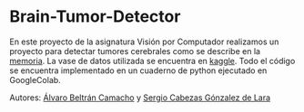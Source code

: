 # Brain-Tumor-Detector

En este proyecto de la asignatura Visión por Computador realizamos un proyecto para detectar tumores cerebrales como se describe en la [memoria]. La vase de datos utilizada se encuentra en [kaggle]. Todo el código se encuentra implementado en un cuaderno de python ejecutado en GoogleColab. 

Autores: [Álvaro Beltrán Camacho] y [Sergio Cabezas Gónzalez de Lara]



[kaggle]: https://www.kaggle.com/sartajbhuvaji/brain-tumor-classification-mri
[memoria]: https://github.com/drumalv/Brain-Tumor-Detector/blob/main/MemoriaProyectoVC.pdf

[Álvaro Beltrán Camacho]: https://github.com/drumalv
[Sergio Cabezas Gónzalez de Lara]: https://github.com/sergiocgdl
